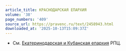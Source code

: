 ```yaml
---
article_title: КРАСНОДАРСКАЯ ЕПАРХИЯ
volume: '38'
page_numbers: '409'
source_url: https://pravenc.ru/text/2458943.html
downloaded_at: '2025-10-13T15:09:37Z'
---
```


- См. [Екатеринодарская и Кубанская епархия](<https://pravenc.ru/text/Екатеринодарская и Кубанская епархия.html>) РПЦ.
